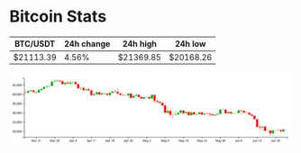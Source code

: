# Bitcoin Stats

BTC/USDT|24h change|24h high|24h low|
|---|---|---|---|
|$21113.39|4.56%|$21369.85|$20168.26|

<img src="./chart.svg">
